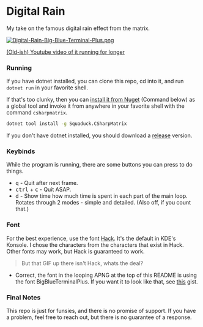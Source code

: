 # Digital Rain
My take on the famous digital rain effect from the matrix.

[![Digital-Rain-Big-Blue-Terminal-Plus.png](https://i.postimg.cc/GtRNHKY3/Digital-Rain-Big-Blue-Terminal-Plus.png)](https://postimg.cc/FdPG6jDw)

[(Old-ish) Youtube video of it running for longer](https://youtu.be/9UXcYOdrRUM)

### Running
If you have dotnet installed, you can clone this repo, cd into it, and run `dotnet run` in your favorite shell.

If that's too clunky, then you can [install it from Nuget](https://www.nuget.org/packages/Squaduck.CSharpMatrix) (Command below) as a global tool and invoke it from anywhere in your favorite shell with the command `csharpmatrix`.
```sh
dotnet tool install -g Squaduck.CSharpMatrix
```

If you don't have dotnet installed, you should download a [release](https://github.com/Squaduck/Digital-Rain/releases/latest) version.

### Keybinds
While the program is running, there are some buttons you can press to do things.
- <kbd>q</kbd> - Quit after next frame.
- <kbd>ctrl</kbd> + <kbd>c</kbd> - Quit ASAP.
- <kbd>d</kbd> - Show time how much time is spent in each part of the main loop. Rotates through 2 modes - simple and detailed. (Also off, if you count that.)

### Font
For the best experience, use the font [Hack](https://github.com/source-foundry/Hack). It's the default in KDE's Konsole.
I chose the characters from the characters that exist in Hack. Other fonts may work, but Hack is guaranteed to work.

> But that GIF up there isn't Hack, whats the deal? 
- Correct, the font in the looping APNG at the top of this README is using the font BigBlueTerminalPlus. If you want it to look like that, see [this](https://gist.github.com/Squaduck/2ead723de969faa928a8f1246b2b2749) gist. 

### Final Notes
This repo is just for funsies, and there is no promise of support. If you have a problem, feel free to reach out, but there is no guarantee of a response.